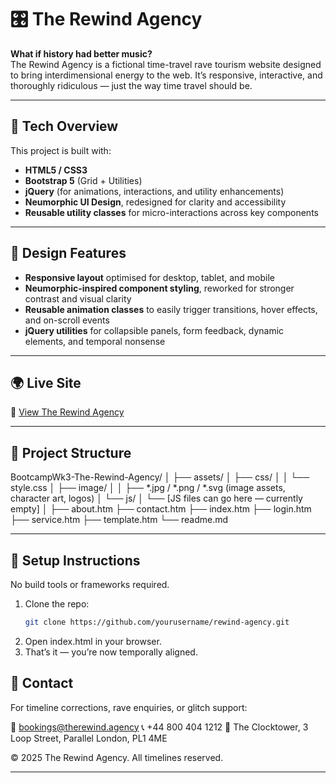 # 🎛️ The Rewind Agency

**What if history had better music?**  
The Rewind Agency is a fictional time-travel rave tourism website designed to bring interdimensional energy to the web. It’s responsive, interactive, and thoroughly ridiculous — just the way time travel should be.

---

## 🔧 Tech Overview

This project is built with:

- **HTML5 / CSS3**
- **Bootstrap 5** (Grid + Utilities)
- **jQuery** (for animations, interactions, and utility enhancements)
- **Neumorphic UI Design**, redesigned for clarity and accessibility
- **Reusable utility classes** for micro-interactions across key components

---

## 🎨 Design Features

- **Responsive layout** optimised for desktop, tablet, and mobile
- **Neumorphic-inspired component styling**, reworked for stronger contrast and visual clarity
- **Reusable animation classes** to easily trigger transitions, hover effects, and on-scroll events
- **jQuery utilities** for collapsible panels, form feedback, dynamic elements, and temporal nonsense

---

## 🌍 Live Site

🔗 [View The Rewind Agency](https://your-live-link-here.com)

---

## 📁 Project Structure
BootcampWk3-The-Rewind-Agency/
│
├── assets/
│   ├── css/
│   │   └── style.css
│   ├── image/
│   │   ├── *.jpg / *.png / *.svg (image assets, character art, logos)
│   └── js/
│       └── [JS files can go here — currently empty]
│
├── about.htm
├── contact.htm
├── index.htm
├── login.htm
├── service.htm
├── template.htm
└── readme.md

---

## 🚀 Setup Instructions

No build tools or frameworks required.

1. Clone the repo:
   ```bash
   git clone https://github.com/yourusername/rewind-agency.git
2.	Open index.html in your browser.
3.	That’s it — you’re now temporally aligned.

## 💬 Contact

For timeline corrections, rave enquiries, or glitch support:

📧 bookings@therewind.agency
📞 +44 800 404 1212
📍 The Clocktower, 3 Loop Street, Parallel London, PL1 4ME

© 2025 The Rewind Agency. All timelines reserved.

---